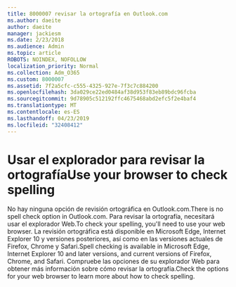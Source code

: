 ```yaml
---
title: 8000007 revisar la ortografía en Outlook.com
ms.author: daeite
author: daeite
manager: jackiesm
ms.date: 2/23/2018
ms.audience: Admin
ms.topic: article
ROBOTS: NOINDEX, NOFOLLOW
localization_priority: Normal
ms.collection: Adm_O365
ms.custom: 8000007
ms.assetid: 7f2a5cfc-c555-4325-927e-7f3c7c884200
ms.openlocfilehash: 3da029ce22ed0484af38d953f83eb89bdc96fcba
ms.sourcegitcommit: 9d78905c512192ffc4675468abd2efc5f2e4baf4
ms.translationtype: MT
ms.contentlocale: es-ES
ms.lasthandoff: 04/23/2019
ms.locfileid: "32408412"
---
```

# <a name="use-your-browser-to-check-spelling"></a><span data-ttu-id="f14e2-102">Usar el explorador para revisar la ortografía</span><span class="sxs-lookup"><span data-stu-id="f14e2-102">Use your browser to check spelling</span></span>

<span data-ttu-id="f14e2-103">No hay ninguna opción de revisión ortográfica en Outlook.com.</span><span class="sxs-lookup"><span data-stu-id="f14e2-103">There is no spell check option in Outlook.com.</span></span> <span data-ttu-id="f14e2-104">Para revisar la ortografía, necesitará usar el explorador Web.</span><span class="sxs-lookup"><span data-stu-id="f14e2-104">To check your spelling, you'll need to use your web browser.</span></span> <span data-ttu-id="f14e2-105">La revisión ortográfica está disponible en Microsoft Edge, Internet Explorer 10 y versiones posteriores, así como en las versiones actuales de Firefox, Chrome y Safari.</span><span class="sxs-lookup"><span data-stu-id="f14e2-105">Spell checking is available in Microsoft Edge, Internet Explorer 10 and later versions, and current versions of Firefox, Chrome, and Safari.</span></span> <span data-ttu-id="f14e2-106">Compruebe las opciones de su explorador Web para obtener más información sobre cómo revisar la ortografía.</span><span class="sxs-lookup"><span data-stu-id="f14e2-106">Check the options for your web browser to learn more about how to check spelling.</span></span>
  

